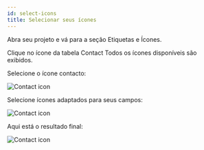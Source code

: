 ```yaml
---
id: select-icons
title: Selecionar seus ícones
---
```


Abra seu projeto e vá para a seção Etiquetas e Ícones.

Clique no ícone da tabela Contact Todos os ícones disponíveis são exibidos.

Selecione o ícone contacto:

![Contact icon](assets/en/custom-icons/contact-icon.png)

Selecione ícones adaptados para seus campos:

![Contact icon](assets/en/custom-icons/field-icons.png)

Aqui está o resultado final:

![Contact icon](assets/en/custom-icons/custom-icons-final-result.png)
















